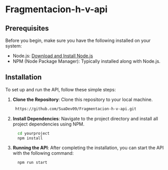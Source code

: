 # Fragmentacion-h-v-api

## Prerequisites

Before you begin, make sure you have the following installed on your system:

- Node.js: [Download and Install Node.js](https://nodejs.org/)
- NPM (Node Package Manager): Typically installed along with Node.js.

## Installation

To set up and run the API, follow these simple steps:

1. **Clone the Repository**: Clone this repository to your local machine.

   ```bash
    https://github.com/SuaDev09/Fragmentacion-h-v-api.git
    ```
2. **Install Dependencies**: Navigate to the project directory and install all project dependencies using NPM.
   ```bash
     cd yourproject
     npm install
   ```
3. **Running the API**: After completing the installation, you can start the API with the following command:
   ```bash
     npm run start
   ```
   
